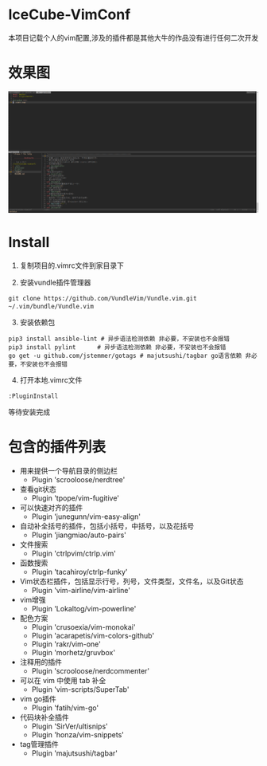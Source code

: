 # IceCube-VimConf

本项目记载个人的vim配置,涉及的插件都是其他大牛的作品没有进行任何二次开发

# 效果图
![Image text](https://github.com/835311324/IceCube-VimConf/blob/master/image/effect_picture.png)

# Install

1. 复制项目的.vimrc文件到家目录下

2. 安装vundle插件管理器
```
git clone https://github.com/VundleVim/Vundle.vim.git ~/.vim/bundle/Vundle.vim
```
3. 安装依赖包
```shell
pip3 install ansible-lint # 异步语法检测依赖 非必要，不安装也不会报错
pip3 install pylint      # 异步语法检测依赖 非必要，不安装也不会报错
go get -u github.com/jstemmer/gotags # majutsushi/tagbar go语言依赖 非必要，不安装也不会报错
```
4. 打开本地.vimrc文件
```
:PluginInstall
```
等待安装完成

# 包含的插件列表

- 用来提供一个导航目录的侧边栏
  - Plugin 'scrooloose/nerdtree'
- 查看git状态
  - Plugin 'tpope/vim-fugitive'
- 可以快速对齐的插件
  - Plugin 'junegunn/vim-easy-align'
- 自动补全括号的插件，包括小括号，中括号，以及花括号
  - Plugin 'jiangmiao/auto-pairs'
- 文件搜索
  - Plugin 'ctrlpvim/ctrlp.vim'
- 函数搜索
  - Plugin 'tacahiroy/ctrlp-funky'
- Vim状态栏插件，包括显示行号，列号，文件类型，文件名，以及Git状态
  - Plugin 'vim-airline/vim-airline'
- vim增强
  - Plugin 'Lokaltog/vim-powerline'
- 配色方案
  - Plugin 'crusoexia/vim-monokai'
  - Plugin 'acarapetis/vim-colors-github'
  - Plugin 'rakr/vim-one'
  - Plugin 'morhetz/gruvbox'
- 注释用的插件
  - Plugin 'scrooloose/nerdcommenter'
- 可以在 vim 中使用 tab 补全
  - Plugin 'vim-scripts/SuperTab'
- vim go插件
  - Plugin 'fatih/vim-go'
- 代码块补全插件
  - Plugin 'SirVer/ultisnips'
  - Plugin 'honza/vim-snippets'
- tag管理插件
  - Plugin 'majutsushi/tagbar'
